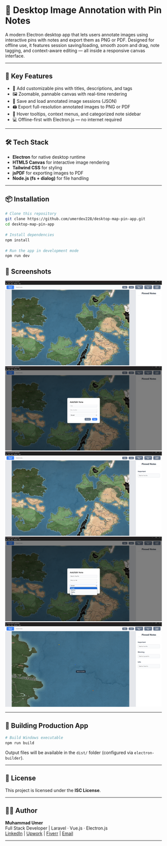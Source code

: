 
# 📍 Desktop Image Annotation with Pin Notes

A modern Electron desktop app that lets users annotate images using interactive pins with notes and export them as PNG or PDF. Designed for offline use, it features session saving/loading, smooth zoom and drag, note tagging, and context-aware editing — all inside a responsive canvas interface.

---

## 🚀 Key Features

- 📌 Add customizable pins with titles, descriptions, and tags
- 🖼 Zoomable, pannable canvas with real-time rendering
- 💾 Save and load annotated image sessions (JSON)
- 🖨 Export full-resolution annotated images to PNG or PDF
- 🧠 Hover tooltips, context menus, and categorized note sidebar
- 💻 Offline-first with Electron.js — no internet required

---

## 🛠 Tech Stack

- **Electron** for native desktop runtime
- **HTML5 Canvas** for interactive image rendering
- **Tailwind CSS** for styling
- **jsPDF** for exporting images to PDF
- **Node.js (fs + dialog)** for file handling

---

## 📦 Installation

```bash
# Clone this repository
git clone https://github.com/umerdev228/desktop-map-pin-app.git
cd desktop-map-pin-app

# Install dependencies
npm install

# Run the app in development mode
npm run dev
```


## 📸 Screenshots

![Main UI](screenshots/main-ui.png)
![Pin Note Modal](screenshots/note-modal.png)
![Image Pins](screenshots/image-pins.png)
![Pin Note Modal](screenshots/note-modal-options.png)
![Pins](screenshots/pins.png)

---

## 🧪 Building Production App

```bash
# Build Windows executable
npm run build
```

Output files will be available in the `dist/` folder (configured via `electron-builder`).

---

## 📄 License

This project is licensed under the **ISC License**.

---

## 👨‍💻 Author

**Muhammad Umer**  
Full Stack Developer | Laravel · Vue.js · Electron.js  
[LinkedIn](https://www.linkedin.com/in/muhammad-umer-18b2b42b5/) | [Upwork](https://www.upwork.com/freelancers/~01821b9705dd1d1efb) | [Fiverr](https://fiverr.com/umer_dev) | [Email](mailto:umerdev228@gmail.com)

---
